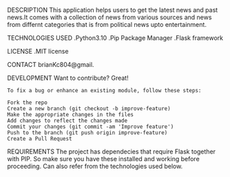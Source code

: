 DESCRIPTION
 This application helps users to get the latest news and past news.It comes with a collection of news from various sources and news from differnt categories that is from political news upto entertainment.

TECHNOLOGIES USED
 .Python3.10
 .Pip Package Manager
 .Flask framework

 
LICENSE
 .MIT license

CONTACT
 brianKc804@gmail.
 
DEVELOPMENT
    Want to contribute? Great!

    To fix a bug or enhance an existing module, follow these steps:

    Fork the repo
    Create a new branch (git checkout -b improve-feature)
    Make the appropriate changes in the files
    Add changes to reflect the changes made
    Commit your changes (git commit -am 'Improve feature')
    Push to the branch (git push origin improve-feature)
    Create a Pull Request

REQUIREMENTS
The project has dependecies that require Flask together with PIP. So make sure you have these installed and working before proceeding. Can also refer from the technologies used below.    
